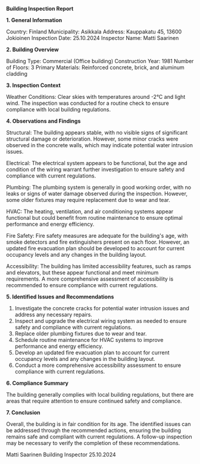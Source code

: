  **Building Inspection Report**

**1. General Information**

Country: Finland
Municipality: Asikkala
Address: Kauppakatu 45, 13600 Jokioinen
Inspection Date: 25.10.2024
Inspector Name: Matti Saarinen

**2. Building Overview**

Building Type: Commercial (Office building)
Construction Year: 1981
Number of Floors: 3
Primary Materials: Reinforced concrete, brick, and aluminum cladding

**3. Inspection Context**

Weather Conditions: Clear skies with temperatures around -2°C and light wind. The inspection was conducted for a routine check to ensure compliance with local building regulations.

**4. Observations and Findings**

Structural: The building appears stable, with no visible signs of significant structural damage or deterioration. However, some minor cracks were observed in the concrete walls, which may indicate potential water intrusion issues.

Electrical: The electrical system appears to be functional, but the age and condition of the wiring warrant further investigation to ensure safety and compliance with current regulations.

Plumbing: The plumbing system is generally in good working order, with no leaks or signs of water damage observed during the inspection. However, some older fixtures may require replacement due to wear and tear.

HVAC: The heating, ventilation, and air conditioning systems appear functional but could benefit from routine maintenance to ensure optimal performance and energy efficiency.

Fire Safety: Fire safety measures are adequate for the building's age, with smoke detectors and fire extinguishers present on each floor. However, an updated fire evacuation plan should be developed to account for current occupancy levels and any changes in the building layout.

Accessibility: The building has limited accessibility features, such as ramps and elevators, but these appear functional and meet minimum requirements. A more comprehensive assessment of accessibility is recommended to ensure compliance with current regulations.

**5. Identified Issues and Recommendations**

1. Investigate the concrete cracks for potential water intrusion issues and address any necessary repairs.
2. Inspect and upgrade the electrical wiring system as needed to ensure safety and compliance with current regulations.
3. Replace older plumbing fixtures due to wear and tear.
4. Schedule routine maintenance for HVAC systems to improve performance and energy efficiency.
5. Develop an updated fire evacuation plan to account for current occupancy levels and any changes in the building layout.
6. Conduct a more comprehensive accessibility assessment to ensure compliance with current regulations.

**6. Compliance Summary**

The building generally complies with local building regulations, but there are areas that require attention to ensure continued safety and compliance.

**7. Conclusion**

Overall, the building is in fair condition for its age. The identified issues can be addressed through the recommended actions, ensuring the building remains safe and compliant with current regulations. A follow-up inspection may be necessary to verify the completion of these recommendations.

Matti Saarinen
Building Inspector
25.10.2024